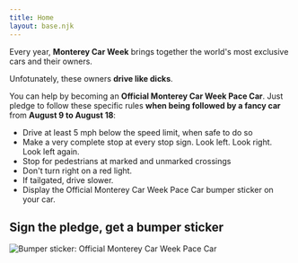 ```yaml
---
title: Home
layout: base.njk
---
```


Every year, **Monterey Car Week** brings together the world's most exclusive cars and their owners.

Unfotunately, these owners **drive like dicks**.

You can help by becoming an **Official Monterey Car Week Pace Car**. Just pledge to follow these specific rules **when being followed by a fancy car** from **August 9 to August 18**:

- Drive at least 5 mph below the speed limit, when safe to do so
- Make a very complete stop at every stop sign. Look left. Look right. Look left again.
- Stop for pedestrians at marked and unmarked crossings
- Don't turn right on a red light.
- If tailgated, drive slower.
- Display the Official Monterey Car Week Pace Car bumper sticker on your car.

<div class="sticker">
    <h2>Sign the pledge, get a bumper sticker</h2>
    <img src="/assets/images/sticker.png" alt="Bumper sticker: Official Monterey Car Week Pace Car"/>
    <div style="width:100%;height:500px;" data-fillout-id="jNr4suZZvcus" data-fillout-embed-type="standard" data-fillout-inherit-parameters data-fillout-dynamic-resize></div><script src="https://server.fillout.com/embed/v1/"></script>
  </div>
